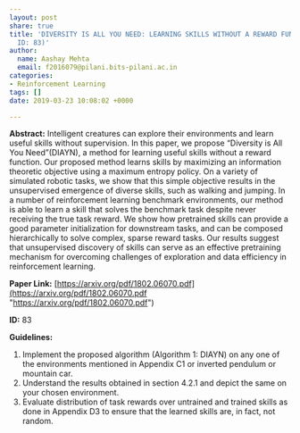 ```yaml
---
layout: post
share: true
title: 'DIVERSITY IS ALL YOU NEED: LEARNING SKILLS WITHOUT A REWARD FUNCTION (Paper
  ID: 83)'
author:
  name: Aashay Mehta
  email: f2016079@pilani.bits-pilani.ac.in
categories:
- Reinforcement Learning
tags: []
date: 2019-03-23 10:08:02 +0000

---
```

**Abstract:** Intelligent creatures can explore their environments and learn useful skills without supervision. In this paper, we propose “Diversity is All You Need”(DIAYN), a method for learning useful skills without a reward function. Our proposed method learns skills by maximizing an information theoretic objective using a maximum entropy policy. On a variety of simulated robotic tasks, we show that this simple objective results in the unsupervised emergence of diverse skills, such as walking and jumping. In a number of reinforcement learning benchmark environments, our method is able to learn a skill that solves the benchmark task despite never receiving the true task reward. We show how pretrained skills can provide a good parameter initialization for downstream tasks, and can be composed hierarchically to solve complex, sparse reward tasks. Our results suggest that unsupervised discovery of skills can serve as an effective pretraining mechanism for overcoming challenges of exploration and data efficiency in reinforcement learning.

**Paper Link:** [https://arxiv.org/pdf/1802.06070.pdf](https://arxiv.org/pdf/1802.06070.pdf "https://arxiv.org/pdf/1802.06070.pdf")

**ID:** 83

**Guidelines:**

1. Implement the proposed algorithm (Algorithm 1: DIAYN) on any one of the environments mentioned in Appendix C1 or inverted pendulum or mountain car. 
2. Understand the results obtained in section 4.2.1 and depict the same on your chosen environment.
3. Evaluate distribution of task rewards over untrained and trained skills as done in Appendix D3 to ensure that the learned skills are, in fact, not random.
